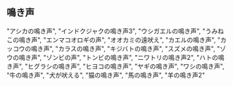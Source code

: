 ## 鳴き声
"アシカの鳴き声",
"インドクジャクの鳴き声3",
"ウシガエルの鳴き声",
"うみねこの鳴き声",
"エンマコオロギの声",
"オオカミの遠吠え",
"カエルの鳴き声",
"カッコウの鳴き声",
"カラスの鳴き声",
"キジバトの鳴き声",
"スズメの鳴き声",
"ゾウの鳴き声",
"ゾンビの声",
"トンビの鳴き声",
"ニワトリの鳴き声2",
"ハトの鳴き声",
"ヒグラシの鳴き声",
"ヒヨコの鳴き声",
"ヤギの鳴き声", 
"ワシの鳴き声", 
"牛の鳴き声", 
"犬が吠える", 
"猫の鳴き声", 
"馬の鳴き声", 
"羊の鳴き声2"

## 